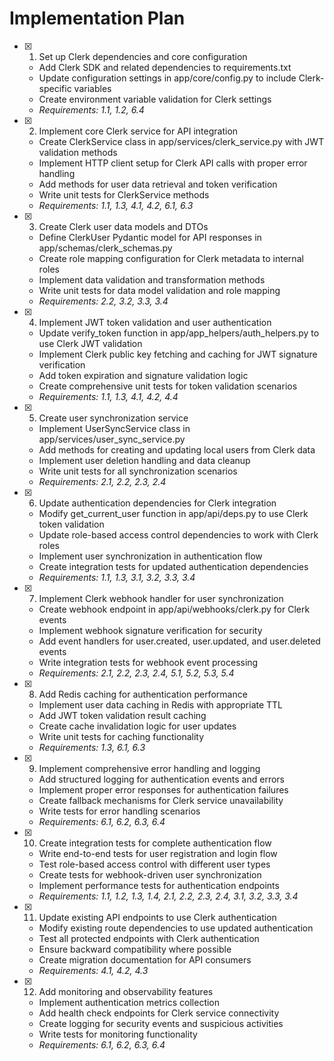 # Implementation Plan

- [x] 1. Set up Clerk dependencies and core configuration

  - Add Clerk SDK and related dependencies to requirements.txt
  - Update configuration settings in app/core/config.py to include Clerk-specific variables
  - Create environment variable validation for Clerk settings
  - _Requirements: 1.1, 1.2, 6.4_

- [x] 2. Implement core Clerk service for API integration

  - Create ClerkService class in app/services/clerk_service.py with JWT validation methods
  - Implement HTTP client setup for Clerk API calls with proper error handling
  - Add methods for user data retrieval and token verification
  - Write unit tests for ClerkService methods
  - _Requirements: 1.1, 1.3, 4.1, 4.2, 6.1, 6.3_

- [x] 3. Create Clerk user data models and DTOs

  - Define ClerkUser Pydantic model for API responses in app/schemas/clerk_schemas.py
  - Create role mapping configuration for Clerk metadata to internal roles
  - Implement data validation and transformation methods
  - Write unit tests for data model validation and role mapping
  - _Requirements: 2.2, 3.2, 3.3, 3.4_

- [x] 4. Implement JWT token validation and user authentication

  - Update verify_token function in app/app_helpers/auth_helpers.py to use Clerk JWT validation
  - Implement Clerk public key fetching and caching for JWT signature verification
  - Add token expiration and signature validation logic
  - Create comprehensive unit tests for token validation scenarios
  - _Requirements: 1.1, 1.3, 4.1, 4.2, 4.4_

- [x] 5. Create user synchronization service

  - Implement UserSyncService class in app/services/user_sync_service.py
  - Add methods for creating and updating local users from Clerk data
  - Implement user deletion handling and data cleanup
  - Write unit tests for all synchronization scenarios
  - _Requirements: 2.1, 2.2, 2.3, 2.4_

- [x] 6. Update authentication dependencies for Clerk integration

  - Modify get_current_user function in app/api/deps.py to use Clerk token validation
  - Update role-based access control dependencies to work with Clerk roles
  - Implement user synchronization in authentication flow
  - Create integration tests for updated authentication dependencies
  - _Requirements: 1.1, 1.3, 3.1, 3.2, 3.3, 3.4_

- [x] 7. Implement Clerk webhook handler for user synchronization

  - Create webhook endpoint in app/api/webhooks/clerk.py for Clerk events
  - Implement webhook signature verification for security
  - Add event handlers for user.created, user.updated, and user.deleted events
  - Write integration tests for webhook event processing
  - _Requirements: 2.1, 2.2, 2.3, 2.4, 5.1, 5.2, 5.3, 5.4_

- [x] 8. Add Redis caching for authentication performance

  - Implement user data caching in Redis with appropriate TTL
  - Add JWT token validation result caching
  - Create cache invalidation logic for user updates
  - Write unit tests for caching functionality
  - _Requirements: 1.3, 6.1, 6.3_

- [x] 9. Implement comprehensive error handling and logging

  - Add structured logging for authentication events and errors
  - Implement proper error responses for authentication failures
  - Create fallback mechanisms for Clerk service unavailability
  - Write tests for error handling scenarios
  - _Requirements: 6.1, 6.2, 6.3, 6.4_

- [x] 10. Create integration tests for complete authentication flow

  - Write end-to-end tests for user registration and login flow
  - Test role-based access control with different user types
  - Create tests for webhook-driven user synchronization
  - Implement performance tests for authentication endpoints
  - _Requirements: 1.1, 1.2, 1.3, 1.4, 2.1, 2.2, 2.3, 2.4, 3.1, 3.2, 3.3, 3.4_

- [x] 11. Update existing API endpoints to use Clerk authentication

  - Modify existing route dependencies to use updated authentication
  - Test all protected endpoints with Clerk authentication
  - Ensure backward compatibility where possible
  - Create migration documentation for API consumers
  - _Requirements: 4.1, 4.2, 4.3_

- [x] 12. Add monitoring and observability features
  - Implement authentication metrics collection
  - Add health check endpoints for Clerk service connectivity
  - Create logging for security events and suspicious activities
  - Write tests for monitoring functionality
  - _Requirements: 6.1, 6.2, 6.3, 6.4_
